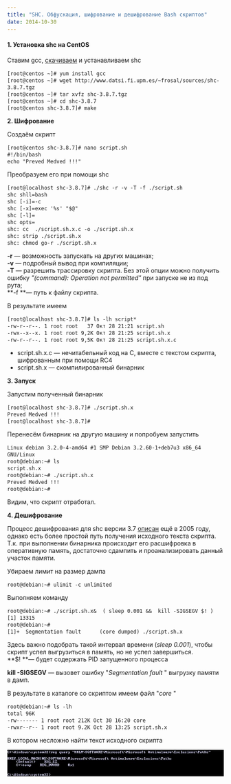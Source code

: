 ```yaml
---
title: "SHC. Обфускация, шифрование и дешифрование Bash скриптов"
date: 2014-10-30
---
```


  


####  1\. Установка shc на CentOS

Ставим gcc, [скачиваем](http://www.datsi.fi.upm.es/~frosal/) и устанавливаем shc

  

    
    
    [root@centos ~]# yum install gcc
    [root@centos ~]# wget http://www.datsi.fi.upm.es/~frosal/sources/shc-3.8.7.tgz
    [root@centos ~]# tar xvfz shc-3.8.7.tgz
    [root@centos ~]# cd shc-3.8.7
    [root@centos shc-3.8.7]# make
    

  


**2\. Шифрование**

  


Создаём скрипт  
  

    
    
    [root@centos shc-3.8.7]# nano script.sh
    #!/bin/bash
    echo "Preved Medved !!!"
    

  
Преобразуем его при помощи shc  
  

    
    
    [root@localhost shc-3.8.7]# ./shc -r -v -T -f ./script.sh
    shc shll=bash
    shc [-i]=-c
    shc [-x]=exec '%s' "$@"
    shc [-l]=
    shc opts=
    shc: cc  ./script.sh.x.c -o ./script.sh.x
    shc: strip ./script.sh.x
    shc: chmod go-r ./script.sh.x
    

  
**-r**  — возможность запускать на других машинах;  
**-v**  — подробный вывод при компиляции;  
**-T**  — разрешить трассировку скрипта. Без этой опции можно получить ошибку _"(command): Operation not permitted"_ при запуске не из под рута;  
**-f  **— путь к файлу скрипта.  
  
В результате имеем

  

    
    
    [root@localhost shc-3.8.7]# ls -lh script*
    -rw-r--r--. 1 root root   37 Окт 28 21:21 script.sh
    -rwx--x--x. 1 root root 9,2K Окт 28 21:25 script.sh.x
    -rw-r--r--. 1 root root 9,5K Окт 28 21:25 script.sh.x.c
    

  


  * script.sh.x.c — нечитабельный код на C, вместе с текстом скрипта, шифрованным при помощи RC4
  * script.sh.x — скомпилированный бинарник



**3\. Запуск**

  


Запустим полученный бинарник

  

    
    
    [root@localhost shc-3.8.7]# ./script.sh.x
    Preved Medved !!!
    [root@localhost shc-3.8.7]#
    
    
    
    

  
Перенесём бинарник на другую машину и попробуем запустить  
  

    
    
    Linux debian 3.2.0-4-amd64 #1 SMP Debian 3.2.60-1+deb7u3 x86_64 GNU/Linux
    root@debian:~# ls
    script.sh.x
    root@debian:~# ./script.sh.x
    Preved Medved !!!
    root@debian:~#
    

  
Видим, что скрипт отработал.   
  
**4\. Дешифрование**  
  
Процесс дешифрования для shc версии 3.7 [описан](http://www.linuxjournal.com/article/8256?page=0,0) ещё в 2005 году, однако есть более простой путь получения исходного текста скрипта. Т.к. при выполнении бинарника происходит его расшифровка в оперативную память, достаточно сдампить и проанализировать данный участок памяти.  
  
Убираем лимит на размер дампа  
  

    
    
    root@debian:~# ulimit -c unlimited
    

  
Выполняем команду  
  

    
    
    root@debian:~# ./script.sh.x&  ( sleep 0.001 &&  kill -SIGSEGV $! )
    [1] 13315
    root@debian:~#
    [1]+  Segmentation fault      (core dumped) ./script.sh.x
    

  
Здесь важно подобрать такой интервал времени (_sleep 0.001_), чтобы скрипт успел выгрузиться в память, но не успел завершиться.  
**$!  **— будет содержать PID запущенного процесса

**kill -SIGSEGV** — вызовет ошибку "_Segmentation fault_ " выгрузку памяти в дамп.  


  
В результате в каталоге со скриптом имеем файл "_core_ "  
  
  

    
    
    root@debian:~# ls -lh
    total 96K
    -rw------- 1 root root 212K Oct 30 16:20 core
    -rwxr--r-- 1 root root 9.2K Oct 28 13:25 script.sh.x
    

  
В котором несложно найти текст исходного скрипта  
  
[![](images/6.jpg)](images/6.jpg)  
  
  
  
  
  

